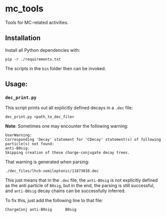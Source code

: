# mc_tools
Tools for MC-related activities.


## Installation
Install all Python dependencies with:
```
pip -r ./requirements.txt
```

The scripts in the `bin` folder then can be invoked.


## Usage:
### `dec_print.py`
This script prints out all explicitly defined decays in a `.dec` file:
```
dec_print.py <path_to_dec_file>
```

**Note**: Sometimes one may encounter the following warning:
```
UserWarning:
Corresponding 'Decay' statement for 'CDecay' statement(s) of following particle(s) not found:
anti-B0sig.
Skipping creation of these charge-conjugate decay trees.
```

That warning is generated when parsing:
```
./dec_files/lhcb-semileptonic/11873010.dec
```

This just means that in the `.dec` file, the `anti-B0sig` is not explicitly
defined as the anti particle of `B0sig`, but in the end, the parsing is still
successful, and `anti-B0sig` decay chains can be successfully inferred.

To fix this, just add the following line to that file:
```
ChargeConj anti-B0sig      B0sig
```
